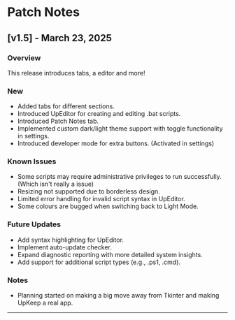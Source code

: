 # Patch Notes

## [v1.5] - March 23, 2025

### Overview
This release introduces tabs, a editor and more!

### New
- Added tabs for different sections.
- Introduced UpEditor for creating and editing .bat scripts.
- Introduced Patch Notes tab.
- Implemented custom dark/light theme support with toggle functionality in settings.
- Introduced developer mode for extra buttons. (Activated in settings)

### Known Issues
- Some scripts may require administrative privileges to run successfully. (Which isn't really a issue)
- Resizing not supported due to borderless design.
- Limited error handling for invalid script syntax in UpEditor.
- Some colours are bugged when switching back to Light Mode.

### Future Updates
- Add syntax highlighting for UpEditor.
- Implement auto-update checker.
- Expand diagnostic reporting with more detailed system insights.
- Add support for additional script types (e.g., .ps1, .cmd).

### Notes
- Planning started on making a big move away from Tkinter and making UpKeep a real app.

---
